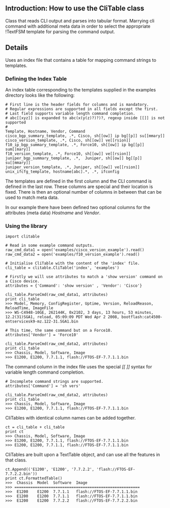 ## Introduction: How to use the CliTable class

Class that reads CLI output and parses into tabular format. Marrying cli command with additional meta data in order to select the appropriate !TextFSM template for parsing the command output.

## Details

Uses an index file that contains a table for mapping command strings to templates.

### Defining the Index Table

An index table corresponding to the templates supplied in the examples directory looks like the following:

```
# First line is the header fields for columns and is mandatory.
# Regular expressions are supported in all fields except the first.
# Last field supports variable length command completion.
# abc[[xyz]] is expanded to abc(x(y(z)?)?)?, regexp inside [[]] is not supported
#
Template, Hostname, Vendor, Command
cisco_bgp_summary_template, .*, Cisco, sh[[ow]] ip bg[[p]] su[[mmary]]
cisco_version_template, .*, Cisco, sh[[ow]] ve[[rsion]]
f10_ip_bgp_summary_template, .*, Force10, sh[[ow]] ip bg[[p]] sum[[mary]]
f10_version_template, .*, Force10, sh[[ow]] ve[[rsion]]
juniper_bgp_summary_template, .*,  Juniper, sh[[ow]] bg[[p]] su[[mmary]]
juniper_version_template, .*, Juniper, sh[[ow]] ve[[rsion]]
unix_ifcfg_template, hostname[abc].*, .*, ifconfig
```

The templates are defined in the first column and the CLI command is defined in the last row. These columns are special and their location is fixed. There is then an optional number of columns in between that can be used to match meta data. 

In our example there have been defined two optional columns for the attributes (meta data) *Hostname* and *Vendor*.

### Using the library

```
import clitable

# Read in some example command outputs.
raw_cmd_data1 = open('examples/cisco_version_example').read()
raw_cmd_data2 = open('examples/f10_version_example').read()

# Initialise CliTable with the content of the 'index' file.
cli_table = clitable.CliTable('index', 'examples')

# Firstly we will use attributes to match a 'show version' command on a Cisco device.
attributes = {'Command': 'show version' , 'Vendor': 'Cisco'}

cli_table.ParseCmd(raw_cmd_data1, attributes)
print cli_table
>>> Model, Memory, ConfigRegister, Uptime, Version, ReloadReason, ReloadTime, ImageFile
>>> WS-C4948-10GE, 262144K, 0x2102, 3 days, 13 hours, 53 minutes, 12.2(31)SGA1, reload, 05:09:09 PDT Wed Apr 2 2008, bootflash:cat4500-entservicesk9-mz.122-31.SGA1.bin

# This time, the same command but on a Force10.
attributes['Vendor'] = 'Force10'

cli_table.ParseCmd(raw_cmd_data2, attributes)
print cli_table
>>> Chassis, Model, Software, Image
>>> E1200, E1200, 7.7.1.1, flash://FTOS-EF-7.7.1.1.bin
```

The command column in the index file uses the special *[[ ]]* syntax for variable length command completion.

```
# Incomplete command strings are supported.
attributes['Command'] = 'sh vers'

cli_table.ParseCmd(raw_cmd_data2, attributes)
print cli_table
>>> Chassis, Model, Software, Image
>>> E1200, E1200, 7.7.1.1, flash://FTOS-EF-7.7.1.1.bin
```

CliTables with identical column names can be added together.

```
ct = cli_table + cli_table
print ct
>>> Chassis, Model, Software, Image
>>> E1200, E1200, 7.7.1.1, flash://FTOS-EF-7.7.1.1.bin
>>> E1200, E1200, 7.7.1.1, flash://FTOS-EF-7.7.1.1.bin
```

CliTables are built upon a TextTable object, and can use all the features in that class.

```
ct.Append(('E1200', 'E1200', '7.7.2.2', 'flash://FTOS-EF-7.7.2.2.bin'))
print ct.FormattedTable()
>>>  Chassis  Model  Software  Image                       
>>> =======================================================
>>>  E1200    E1200  7.7.1.1   flash://FTOS-EF-7.7.1.1.bin 
>>>  E1200    E1200  7.7.1.1   flash://FTOS-EF-7.7.1.1.bin 
>>>  E1200    E1200  7.7.2.2   flash://FTOS-EF-7.7.2.2.bin 
```
